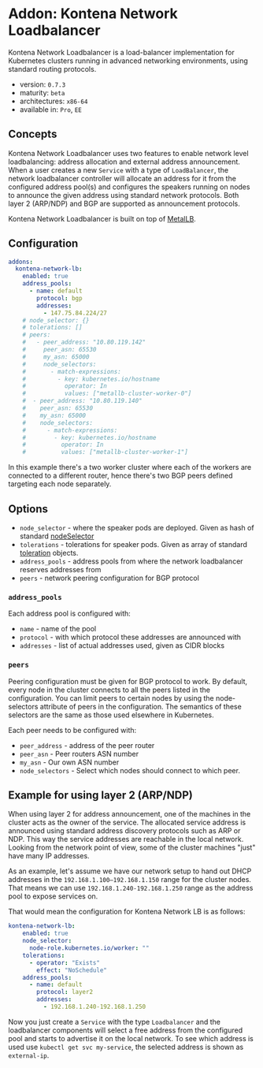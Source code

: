 # Addon: Kontena Network Loadbalancer

Kontena Network Loadbalancer is a load-balancer implementation for Kubernetes clusters running in advanced networking environments, using standard routing protocols.

- version: `0.7.3`
- maturity: `beta`
- architectures: `x86-64`
- available in: `Pro`, `EE`

## Concepts

Kontena Network Loadbalancer uses two features to enable network level loadbalancing: address allocation and external address announcement. When a user creates a new `Service` with a type of `LoadBalancer`, the network loadbalancer controller will allocate an address for it from the configured address pool(s) and configures the speakers running on nodes to announce the given address using standard network protocols. Both layer 2 (ARP/NDP) and BGP are supported as announcement protocols.

Kontena Network Loadbalancer is built on top of [MetalLB](https://metallb.universe.tf/).

## Configuration

```yaml
addons:
  kontena-network-lb:
    enabled: true
    address_pools:
      - name: default
        protocol: bgp
        addresses:
          - 147.75.84.224/27
    # node_selector: {}
    # tolerations: []
    # peers:
    #   - peer_address: "10.80.119.142"
    #     peer_asn: 65530
    #     my_asn: 65000
    #     node_selectors:
    #       - match-expressions:
    #         - key: kubernetes.io/hostname
    #           operator: In
    #           values: ["metallb-cluster-worker-0"]
    #  - peer_address: "10.80.119.140"
    #    peer_asn: 65530
    #    my_asn: 65000
    #    node_selectors:
    #      - match-expressions:
    #        - key: kubernetes.io/hostname
    #          operator: In
    #          values: ["metallb-cluster-worker-1"]
```

In this example there's a two worker cluster where each of the workers are connected to a different router, hence there's two BGP peers defined targeting each node separately.

## Options

* `node_selector` - where the speaker pods are deployed. Given as hash of standard [nodeSelector](https://kubernetes.io/docs/concepts/configuration/assign-pod-node/#nodeselector)
* `tolerations` - tolerations for speaker pods. Given as array of standard [toleration](https://kubernetes.io/docs/concepts/configuration/taint-and-toleration/) objects.
* `address_pools` - address pools from where the network loadbalancer reserves addresses from
* `peers` - network peering configuration for BGP protocol

### `address_pools`

Each address pool is configured with:
* `name` - name of the pool
* `protocol` - with which protocol these addresses are announced with
* `addresses` - list of actual addresses used, given as CIDR blocks

### `peers`

Peering configuration must be given for BGP protocol to work. By default, every node in the cluster connects to all the peers listed in the configuration. You can limit peers to certain nodes by using the node-selectors attribute of peers in the configuration. The semantics of these selectors are the same as those used elsewhere in Kubernetes.

Each peer needs to be configured with:
* `peer_address` - address of the peer router
* `peer_asn` - Peer routers ASN number
* `my_asn` - Our own ASN number
* `node_selectors` - Select which nodes should connect to which peer.


## Example for using layer 2 (ARP/NDP)

When using layer 2 for address announcement, one of the machines in the cluster acts as the owner of the service. The allocated service address is announced using standard address discovery protocols such as ARP or NDP. This way the service addresses are reachable in the local network. Looking from the network point of view, some of the cluster machines "just" have many IP addresses.

As an example, let's assume we have our network setup to hand out DHCP addresses in the `192.168.1.100—192.168.1.150` range for the cluster nodes. That means we can use `192.168.1.240-192.168.1.250` range as the address pool to expose services on.

That would mean the configuration for Kontena Network LB is as follows:

```yaml
kontena-network-lb:
    enabled: true
    node_selector:
      node-role.kubernetes.io/worker: ""
    tolerations:
      - operator: "Exists"
        effect: "NoSchedule"
    address_pools:
      - name: default
        protocol: layer2
        addresses:
          - 192.168.1.240-192.168.1.250
```

Now you just create a `Service` with the type `Loadbalancer` and the loadbalancer components will select a free address from the configured pool and starts to advertise it on the local network. To see which address is used use `kubectl get svc my-service`, the selected address is shown as `external-ip`.
